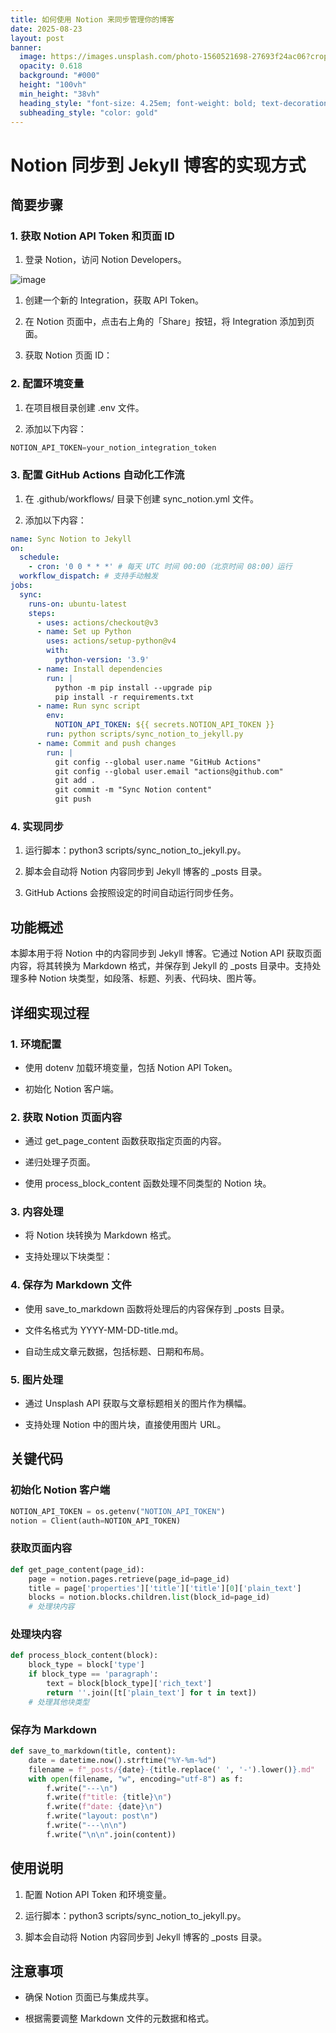 ```yaml
---
title: 如何使用 Notion 来同步管理你的博客
date: 2025-08-23
layout: post
banner:
  image: https://images.unsplash.com/photo-1560521698-27693f24ac06?crop=entropy&cs=tinysrgb&fit=max&fm=jpg&ixid=M3w2OTIwMzJ8MHwxfHJhbmRvbXx8fHx8fHx8fDE3NTU5MzA1NDl8&ixlib=rb-4.1.0&q=80&w=1080
  opacity: 0.618
  background: "#000"
  height: "100vh"
  min_height: "38vh"
  heading_style: "font-size: 4.25em; font-weight: bold; text-decoration: underline"
  subheading_style: "color: gold"
---
```


# Notion 同步到 Jekyll 博客的实现方式

## 简要步骤

### 1. 获取 Notion API Token 和页面 ID

1. 登录 Notion，访问 Notion Developers。

![image](https://prod-files-secure.s3.us-west-2.amazonaws.com/a7a0cc5a-89b9-4cda-8686-1fba0ca52f40/d19c1afe-dea5-4312-9333-786b0ba83054/image.png?X-Amz-Algorithm=AWS4-HMAC-SHA256&X-Amz-Content-Sha256=UNSIGNED-PAYLOAD&X-Amz-Credential=ASIAZI2LB466SPSBMYNP%2F20250823%2Fus-west-2%2Fs3%2Faws4_request&X-Amz-Date=20250823T062909Z&X-Amz-Expires=3600&X-Amz-Security-Token=IQoJb3JpZ2luX2VjEM7%2F%2F%2F%2F%2F%2F%2F%2F%2F%2FwEaCXVzLXdlc3QtMiJHMEUCIBFpBieEl2Bw3%2B3hQ%2B5fbbABJ%2FP7WnI%2FJ72vIihp%2BqynAiEAzz5kyw5Ko4et7qconC9%2B8WZN2Oob5wpYegSVLnhujJAq%2FwMIJxAAGgw2Mzc0MjMxODM4MDUiDLPda4p1bqwJB6hIzircA508fvTxTfOKuOgqS%2BXySq7etEyF%2BT1xcQ3XCEcs8pUFNoIrh3Y91fo39ot0joSWZq8Z0rsSZ%2B37CGwDcMSvt4alRtvXH8oW5lJVpZ5VxoLBeQWGRGEzxX1XD8v7McTf%2BQtuV1481fNagK48rGVmaCjZKO4hn69Y97jzcbGris6iepxsDa7Utpamo49pL962J5vjsmnBOh4%2F6VO%2FU%2FkCu2P60y1hLhdbpssoNJDmCOPq4XO00jUnQ3Ms7VY%2Bd3RvGGxGWonyVww7VngIygRe44TC1zglOukaenGT4qkZ1UKBh%2Brm3DQ6E0k404xD%2FVLoWLKFUwV7OLANfuM8R57TQowr%2Fc%2BTF6HVERf7rpwa0Tb%2BPTML%2FGKFD4bWHHBm0Fu4roL%2BXZF4kjCnYJyorOmZyyDnbTsUPQgdW%2FXoHIe3dWPgfdwAv2AV7G71U%2FeuGnruEhg6xp6jZJgtH3%2F1KJMLs6ozj4c%2Fzv%2FwQlpRIjnWg6YBno7ZV%2F8jFEfxotwZzazaygZJpUkb8%2B0d4rwiGQpI%2FJhmIfWfV1OCDrdYaNABGEI8bUt961Fv8TXoXfS11pZdhbWRjdNr2Am44FsuXh5jyn8Mbgd3XKlInW9FVDEOwxzMgjek3G8YPX3DTHXAMLqnpcUGOqUBcoHhQGx3R3z0V%2BR6%2Fzatr0%2FxhEc7eBbp3gfw3CZ1wduPumLpTkYyxSIm1GjRgk9VJOB%2FLcXiU81CABaGVPzl7IpxgDLqo3RnCkdcBj33vBI7GLNR9nYLBNUZEEYwJ5%2F2I7XbES5PKjnoUlELCnB6uTyL9HYmSZkAzcQRrU6IJt1hEuMWWa%2BArD4cj8Ri2HtkjKfmRAG%2FzD6zylbBjcfGdnfLU%2BoA&X-Amz-Signature=c1043d42f8acde210db5c3263767bcc49b091a5fdc2651ced2b45494d99a19ba&X-Amz-SignedHeaders=host&x-amz-checksum-mode=ENABLED&x-id=GetObject)

1. 创建一个新的 Integration，获取 API Token。

1. 在 Notion 页面中，点击右上角的「Share」按钮，将 Integration 添加到页面。

1. 获取 Notion 页面 ID：


### 2. 配置环境变量

1. 在项目根目录创建 .env 文件。

1. 添加以下内容：

```javascript
NOTION_API_TOKEN=your_notion_integration_token
```

### 3. 配置 GitHub Actions 自动化工作流

1. 在 .github/workflows/ 目录下创建 sync_notion.yml 文件。

1. 添加以下内容：

```yaml
name: Sync Notion to Jekyll
on:
  schedule:
    - cron: '0 0 * * *' # 每天 UTC 时间 00:00（北京时间 08:00）运行
  workflow_dispatch: # 支持手动触发
jobs:
  sync:
    runs-on: ubuntu-latest
    steps:
      - uses: actions/checkout@v3
      - name: Set up Python
        uses: actions/setup-python@v4
        with:
          python-version: '3.9'
      - name: Install dependencies
        run: |
          python -m pip install --upgrade pip
          pip install -r requirements.txt
      - name: Run sync script
        env:
          NOTION_API_TOKEN: ${{ secrets.NOTION_API_TOKEN }}
        run: python scripts/sync_notion_to_jekyll.py
      - name: Commit and push changes
        run: |
          git config --global user.name "GitHub Actions"
          git config --global user.email "actions@github.com"
          git add .
          git commit -m "Sync Notion content"
          git push
```

### 4. 实现同步

1. 运行脚本：python3 scripts/sync_notion_to_jekyll.py。

1. 脚本会自动将 Notion 内容同步到 Jekyll 博客的 _posts 目录。

1. GitHub Actions 会按照设定的时间自动运行同步任务。

## 功能概述

本脚本用于将 Notion 中的内容同步到 Jekyll 博客。它通过 Notion API 获取页面内容，将其转换为 Markdown 格式，并保存到 Jekyll 的 _posts 目录中。支持处理多种 Notion 块类型，如段落、标题、列表、代码块、图片等。

## 详细实现过程

### 1. 环境配置

- 使用 dotenv 加载环境变量，包括 Notion API Token。

- 初始化 Notion 客户端。

### 2. 获取 Notion 页面内容

- 通过 get_page_content 函数获取指定页面的内容。

- 递归处理子页面。

- 使用 process_block_content 函数处理不同类型的 Notion 块。

### 3. 内容处理

- 将 Notion 块转换为 Markdown 格式。

- 支持处理以下块类型：


### 4. 保存为 Markdown 文件

- 使用 save_to_markdown 函数将处理后的内容保存到 _posts 目录。

- 文件名格式为 YYYY-MM-DD-title.md。

- 自动生成文章元数据，包括标题、日期和布局。

### 5. 图片处理

- 通过 Unsplash API 获取与文章标题相关的图片作为横幅。

- 支持处理 Notion 中的图片块，直接使用图片 URL。

## 关键代码

### 初始化 Notion 客户端

```python
NOTION_API_TOKEN = os.getenv("NOTION_API_TOKEN")
notion = Client(auth=NOTION_API_TOKEN)
```

### 获取页面内容

```python
def get_page_content(page_id):
    page = notion.pages.retrieve(page_id=page_id)
    title = page['properties']['title']['title'][0]['plain_text']
    blocks = notion.blocks.children.list(block_id=page_id)
    # 处理块内容
```

### 处理块内容

```python
def process_block_content(block):
    block_type = block['type']
    if block_type == 'paragraph':
        text = block[block_type]['rich_text']
        return ''.join([t['plain_text'] for t in text])
    # 处理其他块类型
```

### 保存为 Markdown

```python
def save_to_markdown(title, content):
    date = datetime.now().strftime("%Y-%m-%d")
    filename = f"_posts/{date}-{title.replace(' ', '-').lower()}.md"
    with open(filename, "w", encoding="utf-8") as f:
        f.write("---\n")
        f.write(f"title: {title}\n")
        f.write(f"date: {date}\n")
        f.write("layout: post\n")
        f.write("---\n\n")
        f.write("\n\n".join(content))
```

## 使用说明

1. 配置 Notion API Token 和环境变量。

1. 运行脚本：python3 scripts/sync_notion_to_jekyll.py。

1. 脚本会自动将 Notion 内容同步到 Jekyll 博客的 _posts 目录。

## 注意事项

- 确保 Notion 页面已与集成共享。

- 根据需要调整 Markdown 文件的元数据和格式。
